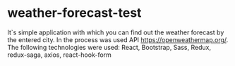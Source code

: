 # weather-forecast-test
It`s simple application with which you can find out the weather forecast by the entered city. In the process was used API https://openweathermap.org/. The following technologies were used: React, Bootstrap, Sass, Redux, redux-saga, axios, react-hook-form
